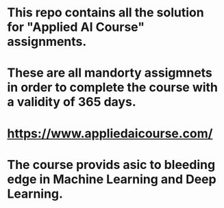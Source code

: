 # This repo contains all the solution for "Applied AI Course" assignments.
# These are all mandorty assigmnets in order to complete the course with a validity of 365 days.
# https://www.appliedaicourse.com/
# The course provids asic to bleeding edge in Machine Learning and Deep Learning.
